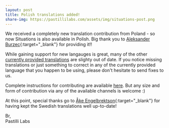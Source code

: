 ```yaml
---
layout: post
title: Polish translations added!
share-img: https://pastillilabs.com/assets/img/situations-post.png
---
```


We received a completely new translation contribution from Poland - so now Situations is also available in Polish. Big thank you to [Aleksander Burzec](https://github.com/InYourHead){:target="_blank"} for providing it!!

While gaining support for new langauges is great, many of the other [currently provided translations](https://pastillilabs.com/resources/#credits) are slighty out of date. If you notice missing translations or just something to correct in any of the currently provided language that you happen to be using, please don't hesitate to send fixes to us.

Complete instructions for contributing are available [here](https://pastillilabs.com/resources/#translations). But any size and form of contribution via any of the available channels is welcome :)

At this point, special thanks go to [Åke Engelbrektson](http://svenskasprakfiler.se){:target="_blank"} for having kept the Swedish translations well up-to-date!

Br,  
Pastilli Labs

